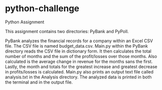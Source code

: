 # python-challenge
Python Assignment

This assignment contains two directories: PyBank and PyPoll.  

PyBank analyzes the financial records for a company within an Excel CSV file.  The CSV file is named budget_data.csv.  Main.py within the PyBank directory reads the CSV file in dictionary form.  It then calculates the total number of months and the sum of the profit/losses over those months.  Also calculated is the average change in revenue for the months sans the first.  Lastly, the month and totals for the greatest increase and greatest decrease in profits/losses is calculated.  Main.py also prints an output text file called analysis.txt in the Analysis directory.  The analyzed data is printed in both the terminal and in the output file.

